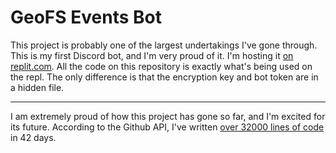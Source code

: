 # GeoFS Events Bot

This project is probably one of the largest undertakings I've gone through. This is my first Discord bot, and I'm very proud of it. I'm hosting it [on replit.com](https://replit.com/@nrod06/events-bot?v=1). All the code on this repository is exactly what's being used on the repl. The only difference is that the encryption key and bot token are in a hidden file.

---

I am extremely proud of how this project has gone so far, and I'm excited for its future. According to the Github API, I've written [over 32000 lines of code](https://api.github.com/repos/nicolas377/events-bot/languages) in 42 days.